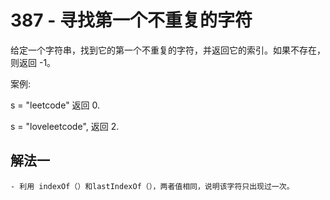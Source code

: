 # 387 - 寻找第一个不重复的字符

给定一个字符串，找到它的第一个不重复的字符，并返回它的索引。如果不存在，则返回 -1。

案例:

s = "leetcode"
返回 0.

s = "loveleetcode",
返回 2.

##  解法一
    - 利用 indexOf（）和lastIndexOf（），两者值相同，说明该字符只出现过一次。